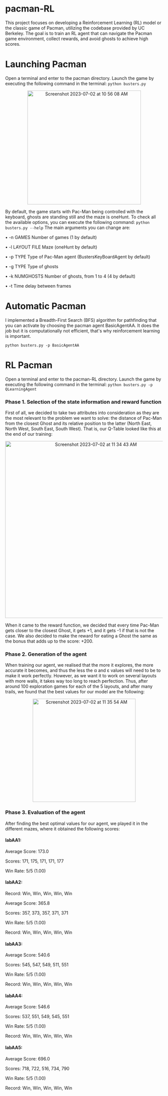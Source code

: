 # pacman-RL
This project focuses on developing a Reinforcement Learning (RL) model or the classic game of Pacman, utilizing the codebase provided by UC Berkeley. The goal is to train an RL agent that can navigate the Pacman game environment, collect rewards, and avoid ghosts to achieve high scores.

# Launching Pacman

Open a terminal and enter to the pacman directory. Launch the game by executing the following command in the terminal:
`python busters.py`

<p align="center">
<img width="363" alt="Screenshot 2023-07-02 at 10 56 08 AM" src="https://github.com/Othmaneech/pacman-RL/assets/77905364/e3633e67-5f8c-4d07-924e-98f188bf7ca0">
</p>

By default, the game starts with Pac-Man being controlled with the keyboard, ghosts are standing still and the maze is oneHunt. To check all the available options, you can execute the following command: `python busters.py --help`
The main arguments you can change are:

• -n GAMES Number of games (1 by default)

• -l LAYOUT FILE Maze (oneHunt by default)

• -p TYPE Type of Pac-Man agent (BustersKeyBoardAgent by default)

• -g TYPE Type of ghosts

• -k NUMGHOSTS Number of ghosts, from 1 to 4 (4 by default)

• -t Time delay between frames

# Automatic Pacman

I implemented a Breadth-First Search (BFS) algorithm for pathfinding that you can activate by choosing the pacman agent BasicAgentAA. It does the job but it is computationally not efficient, that's why reinforcement learning is important. 

`python busters.py -p BasicAgentAA `

# RL Pacman

Open a terminal and enter to the pacman-RL directory. Launch the game by executing the following command in the terminal: `python busters.py -p QLearningAgent`

### Phase 1. Selection of the state information and reward function

First of all, we decided to take two attributes into consideration as they are the most relevant to the problem we want to solve: the distance of Pac-Man from the closest Ghost and its relative position to the latter (North East, North West, South East, South West). That is, our Q-Table looked like this at the end of our training:

<p align="center">
<img width="564" alt="Screenshot 2023-07-02 at 11 34 43 AM" src="https://github.com/Othmaneech/pacman-RL/assets/77905364/22f8baad-f70b-4e9a-8227-a00e52ae0cbe">
</p>

When it came to the reward function, we decided that every time Pac-Man gets closer to the closest Ghost, it gets +1, and it gets -1 if that is not the case. We also decided to make the reward for eating a Ghost the same as the bonus that adds up to the score: +200.

### Phase 2. Generation of the agent

When training our agent, we realised that the more it explores, the more accurate it becomes, and thus the less the α and ε values will need to be to make it work perfectly. However, as we want it to work on several layouts with more walls, it takes way too long to reach perfection. Thus, after around 100 exploration games for each of the 5 layouts, and after many trails, we found that the best values for our model are the following:

<p align="center">
<img width="329" alt="Screenshot 2023-07-02 at 11 35 54 AM" src="https://github.com/Othmaneech/pacman-RL/assets/77905364/88764a26-4c30-4564-85fb-07c3a1ac1bc7">
</p>

### Phase 3. Evaluation of the agent

After finding the best optimal values for our agent, we played it in the different mazes, where
it obtained the following scores:

#### labAA1:

Average Score: 173.0

Scores: 171, 175, 171, 171, 177

Win Rate: 5/5 (1.00)

#### labAA2:

Record: Win, Win, Win, Win, Win

Average Score: 365.8

Scores: 357, 373, 357, 371, 371

Win Rate: 5/5 (1.00)

Record: Win, Win, Win, Win, Win

#### labAA3:

Average Score: 540.6

Scores: 545, 547, 549, 511, 551

Win Rate: 5/5 (1.00)

Record: Win, Win, Win, Win, Win

#### labAA4:

Average Score: 546.6

Scores: 537, 551, 549, 545, 551

Win Rate: 5/5 (1.00)

Record: Win, Win, Win, Win, Win

#### labAA5:

Average Score: 696.0

Scores: 718, 722, 516, 734, 790

Win Rate: 5/5 (1.00)

Record: Win, Win, Win, Win, Win
